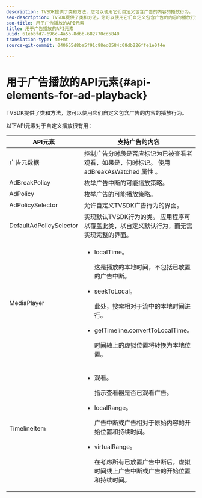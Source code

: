 ```yaml
---
description: TVSDK提供了类和方法，您可以使用它们自定义包含广告的内容的播放行为。
seo-description: TVSDK提供了类和方法，您可以使用它们自定义包含广告的内容的播放行为。
seo-title: 用于广告播放的API元素
title: 用于广告播放的API元素
uuid: 61ebbfd7-696c-4a5b-8dbb-682770cd5840
translation-type: tm+mt
source-git-commit: 040655d8ba5f91c98ed0584c08db226ffe1e0f4e

---
```



# 用于广告播放的API元素{#api-elements-for-ad-playback}

TVSDK提供了类和方法，您可以使用它们自定义包含广告的内容的播放行为。

以下API元素对于自定义播放很有用：

<table id="table_B07E373B9D2B425AB36466B1D42411AD"> 
 <thead> 
  <tr> 
   <th colname="col1" class="entry"> API元素 </th> 
   <th colname="col2" class="entry"> 支持广告的内容 </th> 
  </tr> 
 </thead>
 <tbody> 
  <tr> 
   <td colname="col1"><span class="codeph"> 广告元数据</span> </td> 
   <td colname="col2">控制广告分时段是否应标记为已被查看者观看，如果是，何时标记。 使用 
    <ph>
     adBreakAsWatched <span class="codeph"> 属性</span> 。
    </ph> </td> 
  </tr> 
  <tr> 
   <td colname="col1"><span class="codeph"> AdBreakPolicy</span> </td> 
   <td colname="col2"> 枚举广告中断的可能播放策略。 </td> 
  </tr> 
  <tr> 
   <td colname="col1"><span class="codeph"> AdPolicy</span> </td> 
   <td colname="col2"> 枚举广告的可能播放策略。 </td> 
  </tr> 
  <tr> 
   <td colname="col1"><span class="codeph"> AdPolicySelector</span> </td> 
   <td colname="col2"> 允许自定义TVSDK广告行为的界面。 </td> 
  </tr> 
  <tr> 
   <td colname="col1"><span class="codeph"> DefaultAdPolicySelector</span> </td> 
   <td colname="col2"> 实现默认TVSDK行为的类。 应用程序可以覆盖此类，以自定义默认行为，而无需实现完整的界面。 </td> 
  </tr> 
  <tr> 
   <td colname="col1"> <span class="codeph"> MediaPlayer</span> </td> 
   <td colname="col2"> 
    <ul id="ul_37700A741403448A8760FDDA68B099AA"> 
     <li id="li_B465170D449E49489C5924572BEEB4A5"><span class="codeph"> localTime</span>。 <p>这是播放的本地时间，不包括已放置的广告中断。 </p> </li> 
     <li id="li_D9D68CF428904BB2B84E1BCE828A90DC"> <span class="codeph"> seekToLocal</span>。 <p>此处，搜索相对于流中的本地时间进行。 </p> </li> 
     <li id="li_9DBCA75537DC4824AA66B53A3FA28812"><span class="codeph"> getTimeline.convertToLocalTime</span>。 <p>时间轴上的虚拟位置将转换为本地位置。 </p> </li> 
    </ul> </td> 
  </tr> 
  <tr> 
   <td colname="col1"> <span class="codeph"> TimelineItem</span> </td> 
   <td colname="col2"> 
    <ul id="ul_99AD34F823DB4F10937EE39DAD0C0B72"> 
     <li id="li_87E2DA15ECE74CFE9C9FBBE8F4B62440"><span class="codeph"> 观看</span>。 <p>指示查看器是否已观看广告。 </p> </li> 
     <li id="li_A9E5A9CF701C48BC94C93F28C114778D"><span class="codeph"> localRange</span>。 <p>广告中断或广告相对于原始内容的开始位置和持续时间。 </p> </li> 
     <li id="li_070BDA0BF4184863AF44652BD5A0CCEC"><span class="codeph"> virtualRange</span>。 <p>在考虑所有已放置广告中断后，虚拟时间线上广告中断或广告的开始位置和持续时间。 </p> </li> 
    </ul> </td> 
  </tr> 
 </tbody> 
</table>

